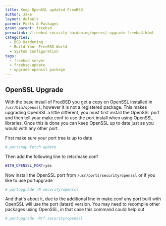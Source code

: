 ```yaml
---
title: Keep OpenSSL updated FreeBSD
author: Jake
layout: default
parent: Ports & Packages
grant_parent: freebsd
permalink: /freebsd-security-hardening/openssl-upgrade-freebsd.html
categories:
  - BSD Hardening
  - Build Your FreeBSD World
  - System Configuration
tags:
  - freebsd server
  - freebsd-update
  - upgrade openssl package
---
```

## OpenSSL Upgrade

With the base install of FreeBSD you get a copy on OpenSSL installed in `/usr/bin/openssl`, however it is not a registered package. This makes upgrading OpenSSL a little different, you must first install the OpenSSL port and then tell your make.conf to use the port install when using OpenSSL libraries. Once this is done you can keep OpenSSL up to date just as you would with any other port.

First make sure your port tree is up to date

```sh
# portsnap fetch update
```

Then add the following line to /etc/make.conf

```sh
WITH_OPENSSL_PORT=yes
```

Now install the OpenSSL port from `/usr/ports/security/openssl` or if you like to use portupgrade

```sh
# portupgrade -N security/openssl
```

And that's about it, due to the additional line in make.conf any port built with OpenSSL will use the port (latest) version. You may need to recompile other packages using OpenSSL, in that case this command could help out

```sh
# portupgrade -Rrf security/openssl
```